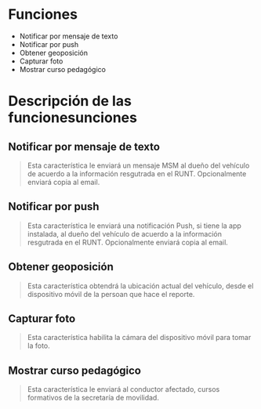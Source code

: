 # Funciones
* Notificar por mensaje de texto
* Notificar por push
* Obtener geoposición
* Capturar foto
* Mostrar curso pedagógico

# Descripción de las funcionesunciones
## Notificar por mensaje de texto
> Esta característica le enviará un mensaje MSM al dueño del vehículo de acuerdo a la información resgutrada en el RUNT. Opcionalmente enviará copia al email.

## Notificar por push
> Esta característica le enviará una notificación Push, si tiene la app instalada, al dueño del vehículo de acuerdo a la información resgutrada en el RUNT. Opcionalmente enviará copia al email.

## Obtener geoposición
> Esta característica obtendrá la ubicación actual del vehículo, desde el dispositivo móvil de la persoan que hace el reporte.

## Capturar foto
> Esta característica habilita la cámara del dispositivo móvil para tomar la foto.

## Mostrar curso pedagógico
> Esta característica le enviará al conductor afectado, cursos formativos de la secretaría de movilidad.
